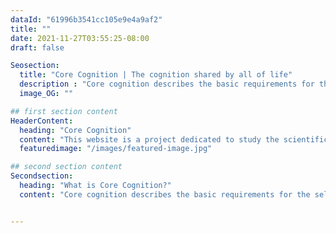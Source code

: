 ```yaml
---
dataId: "61996b3541cc105e9e4a9af2"
title: ""
date: 2021-11-27T03:55:25-08:00
draft: false

Seosection:
  title: "Core Cognition | The cognition shared by all of life"
  description : "Core cognition describes the basic requirements for the selection of situationally appropriate behavior. We, just as all other life forms, do this all the time."
  image_OG: ""

## first section content
HeaderContent:
  heading: "Core Cognition"
  content: "This website is a project dedicated to study the scientific and societal impact of core cognition; the cognition shared by all of life. Its purpose is to empower you with broad scientific insights."
  featuredimage: "/images/featured-image.jpg"

## second section content
Secondsection:
  heading: "What is Core Cognition?"
  content: "Core cognition describes the basic requirements for the selection of situationally appropriate behavior. We, just as all other life forms, do this all the time. Realizing what these basic requirements are and how they promote or impede quality of life helps you develop a better understanding of your own and other’s behavior."


---
```

